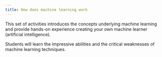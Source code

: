```yaml
---
title: How does machine learning work
---
```


This set of activities introduces the concepts underlying machine learning and provide hands-on experience creating your own machine learner (artificial intelligence).

Students will learn the impressive abilities and the critical weaknesses of machine learning techniques.